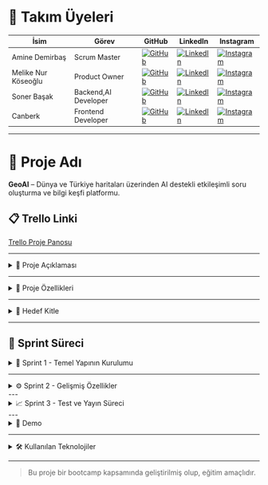 # 👥 Takım Üyeleri

| İsim | Görev | GitHub | LinkedIn | Instagram |
|------|-------|--------|----------|-----------|
| Amine Demirbaş | Scrum Master | [![GitHub](https://img.shields.io/badge/GitHub-181717?style=for-the-badge&logo=github&logoColor=white)]((https://github.com/aminelisa)) | [![LinkedIn](https://img.shields.io/badge/LinkedIn-0077B5?style=for-the-badge&logo=linkedin&logoColor=white)](https://www.linkedin.com/in/aminedemirbas/) | [![Instagram](https://img.shields.io/badge/Instagram-E4405F?style=for-the-badge&logo=instagram&logoColor=white)](https://instagram.com/a_minelisa)
| Melike Nur Köseoğlu | Product Owner | [![GitHub](https://img.shields.io/badge/GitHub-181717?style=for-the-badge&logo=github&logoColor=white)](https://github.com/MelikeNurKoseoglu) | [![LinkedIn](https://img.shields.io/badge/LinkedIn-0077B5?style=for-the-badge&logo=linkedin&logoColor=white)]([https://linkedin.com/in/kullaniciadi](https://www.linkedin.com/in/melike-nur-k%C3%B6seo%C4%9Flu-2aaa27209?lipi=urn%3Ali%3Apage%3Ad_flagship3_profile_view_base_contact_details%3Bj1L3OI8BQmavp2t5YZaLrw%3D%3D)) | [![Instagram](https://img.shields.io/badge/Instagram-E4405F?style=for-the-badge&logo=instagram&logoColor=white)](https://instagram.com/melikenurkoseoglu)
| Soner Başak | Backend,AI Developer | [![GitHub](https://img.shields.io/badge/GitHub-181717?style=for-the-badge&logo=github&logoColor=white)](https://github.com/sonerbasak/) | [![LinkedIn](https://img.shields.io/badge/LinkedIn-0077B5?style=for-the-badge&logo=linkedin&logoColor=white)](https://www.linkedin.com/in/sonerbasak/) | [![Instagram](https://img.shields.io/badge/Instagram-E4405F?style=for-the-badge&logo=instagram&logoColor=white)](https://www.instagram.com/sonerbasaak/)
| Canberk | Frontend Developer | [![GitHub](https://img.shields.io/badge/GitHub-181717?style=for-the-badge&logo=github&logoColor=white)](https://github.com/kullaniciadi) | [![LinkedIn](https://img.shields.io/badge/LinkedIn-0077B5?style=for-the-badge&logo=linkedin&logoColor=white)](https://linkedin.com/in/kullaniciadi) | [![Instagram](https://img.shields.io/badge/Instagram-E4405F?style=for-the-badge&logo=instagram&logoColor=white)](https://instagram.com/kullaniciadi)

---

# 📌 Proje Adı

**GeoAI** – Dünya ve Türkiye haritaları üzerinden AI destekli etkileşimli soru oluşturma ve bilgi keşfi platformu.

## 📋 Trello Linki

[Trello Proje Panosu](https://trello.com/b/L1upbyvZ/group30-bootcamp)

---

<details>
  <summary>📄 Proje Açıklaması</summary>

GeoAI, kullanıcıların hem Türkiye hem de dünya haritası üzerinde bölgeler, ülkeler veya iller seçerek, seçilen coğrafi alan ile ilgili yapay zeka destekli sorular oluşturmasını ve cevaplarını girmesini sağlayan etkileşimli bir web uygulamasıdır. Proje, harita tabanlı veri görselleştirme ve yapay zeka entegrasyonuyla bilgi keşfini kolaylaştırmayı amaçlamaktadır.
</details>

---

<details>
  <summary>🌟 Proje Özellikleri</summary>

- Türkiye ve dünya haritasının interaktif gösterimi  
- İller, ülkeler veya bölgeler hakkında detaylı bilgi sunumu  
- Yapay zeka destekli soru oluşturma ve cevaplama paneli  
- Kullanıcıların verdiği cevapların analizi 
- Swiper ile zengin görsel ve metin slaytları  
- Responsive ve kullanıcı dostu arayüz tasarımı  

 

</details>

---

<details>
  <summary>🎯 Hedef Kitle</summary>

- Coğrafya, tarih ve kültür meraklıları  
- Eğitim alanındaki öğretmenler ve öğrenciler  
- Yapay zeka ve harita teknolojilerine ilgi duyan geliştiriciler  
- Genel kullanıcılar, bilgi keşfi ve öğrenmeye açık herkes  


</details>

---

<h2>🚀 Sprint Süreci</h2>

<details>
  <summary>🏃 Sprint 1 - Temel Yapının Kurulumu</summary>

  <details>
    <summary>👥 Takım Üyeleri ve 2 Haftalık Katkı Raporu</summary>

    <p><strong>Sprint Dönemi:</strong> 24 Haziran – 6 Temmuz 2025<br>
    <strong>Proje:</strong> GeoAI</p>

    <p>👩‍💼 <strong>Amine Demirbaş – Scrum Master</strong></p>
    <ul>
      <li>Takım içi iletişim ve görev koordinasyonu</li>
      <li>Trello panosu takibi ve günlük toplantı organizasyonu</li>
      <li>Sprint Review & Retrospective dokümantasyonu</li>
    </ul>

    <p>👩‍💻 <strong>Melike Nur Köseoğlu – Product Owner</strong></p>
    <ul>
      <li>Leaflet.js ile harita görselleştirme</li>
      <li>Backlog yönetimi ve kullanıcı test senaryoları</li>
      <li>Tasarım yönlendirmeleri ve içerik planlama</li>
    </ul>

    <p>👨‍💻 <strong>Soner Başak – Backend, AI Developer</strong></p>
    <ul>
      <li>Şehir verileri için API ve JSON veri yapısı</li>
      <li>Backend test ortamı ve veri servisleri</li>
      <li>Gelecekteki veritabanı yapısı planlaması</li>
    </ul>

    <p>👨‍💻 <strong>Canberk – Frontend Developer</strong></p>
    <ul>
      <li>Şehir seçimi ve popup bilgi kutuları</li>
      <li>Responsive UI ve bilgi kartı komponentleri</li>
    </ul>

  </details>

  <details>
    <summary>🎯 Sprint 1 Notları</summary>
    Sprint süreci boyunca ekip uyumlu bir şekilde çalışmış, görev dağılımı ve iletişim verimli bir şekilde yürütülmüştür. Sprint başında yapılan planlama toplantısında proje hedefleri netleştirilmiş, kullanıcı hikayeleri oluşturularak geliştirilecek özellikler belirlenmiştir. Arayüz tasarımları kullanıcı senaryolarına uygun şekilde planlanmış ve uygulamaya geçirilmiştir. Harita entegrasyonu başarıyla gerçekleştirilmiş, seçilebilir şehirler için bilgi kutucukları oluşturulmuştur.
  </details>

  <details>
    <summary>🎯 Sprint 1 Hedefleri</summary>
    <ul>
      <li>Türkiye ve dünya haritalarının temel görselleştirmesini oluşturmak</li>
      <li>Harita üzerinde şehir/bölge tıklanabilirliğini sağlamak</li>
      <li>Belirli şehirler için bilgi veri girişlerini gerçekleştirmek</li>
      <li>Basit ve işlevsel bir kullanıcı arayüzü oluşturmak</li>
    </ul>
  </details>
  
  <details>
    <summary>🎯 Tahmin Edilecek Tamamlanacak Puan</summary>
    <ul>
      <li>Sprint 1 için belirlenen hedef puan: <strong>100 puan</strong></li>
      <li>Gerçekleşen puan: <strong>90 puan</strong></li>
      <li>Tamamlanma oranı: <strong>%90</strong></li>
    </ul>
  </details>
  
  <details>
    <summary>🎯 Tahmin Mantığı</summary>
    <p>
      Proje süresince toplam 3 sprint planlanmış ve her sprint için değerlendirme <strong>100 puan üzerinden</strong> yapılacak şekilde yapılandırılmıştır.<br>
      Görevler zorluk ve tahmini eforlarına göre puanlanmış, sprint sonunda bu görevlerin tamamlanma durumu puan bazlı olarak ölçülmüştür.<br>
      Sprint 1, hedeflenen 100 puanın <strong>%90’ına</strong> ulaşılarak yüksek başarı oranıyla tamamlanmıştır.
    </p>
  </details>

  <details>
    <summary>🎯 Daily Scrum</summary>
    <p>Günlük toplantılarımızdan örnek ekran görüntüleri:</p>
    <img src="images/görsel1.jpg" alt="Daily Scrum Görseli 1" width="600" style="margin-bottom: 10px;" />
    <img src="images/görsel2.jpg" alt="Daily Scrum Görseli 2" width="600" />
  </details>

  <details>
    <summary>🎯 Sprint Board Updates</summary>
  </details>

  <details>
    <summary>🎯 Ekran Görüntüleri</summary>
    <p>Projeye ait 4 farklı ekran görüntüsü:</p>
    <p>
      <img src="images/ekran1.png" alt="Ekran Görüntüsü 1" width="300" style="margin-right: 10px; margin-bottom: 10px;" />
      <img src="images/ekran2.png" alt="Ekran Görüntüsü 2" width="300" style="margin-right: 10px; margin-bottom: 10px;" />
    </p>
    <p>
      <img src="images/ekran3.png" alt="Ekran Görüntüsü 3" width="300" style="margin-right: 10px;" />
      <img src="images/ekran4.png" alt="Ekran Görüntüsü 4" width="300" />
    </p>
  </details>

  <details>
    <summary>🎯 Sprint Review</summary>
    <ul>
      <li>Leaflet.js kütüphanesi ile Türkiye ve Dünya haritası entegre edildi</li>
      <li>Harita üzerinde bazı şehirler (örneğin İstanbul, Ankara, İzmir) seçilebilir hale getirildi</li>
      <li>Bu şehirler için kısa bilgi kartları (nüfus, tarih, kültür, coğrafi konum) eklendi</li>
      <li>Şehir seçimi sonrası bilgi kutucuğu popup olarak kullanıcıya gösteriliyor</li>
    </ul>
  </details>

  <details>
    <summary>🎯 Sprint Retrospective</summary>
    <!-- İstersen retrospektif notlarını buraya ekleyebilirsin -->
  </details>

</details>


---
<details>
  <summary>⚙️ Sprint 2 - Gelişmiş Özellikler</summary>

  
</details>
---
<details>
  <summary>📈 Sprint 3 - Test ve Yayın Süreci</summary>

  
</details>
---
<details>
  <summary>🎥 Demo</summary>

> Demo videosu: [YouTube Linki (varsa)](https://youtube.com/...)

Ekran görüntüleri:

| Ana Sayfa | Öneriler | Dünya Haritası |
|-----------|-----------|------------|
| ![](./screens/deneme.png) | ![](./screens/deneme.png) | ![](./screens/deneme.png) |

</details>

---

<details>
  <summary>🛠️ Kullanılan Teknolojiler</summary>

- **Frontend:** HTML,CSS,JS  
- **Backend:** FastAPI  
- **Veri Tabanı:** SQLite / Firebase  
- **Yapay Zeka:** GEMİNİ  
- **Tasarım:** Figma  

</details>

---

> Bu proje bir bootcamp kapsamında geliştirilmiş olup, eğitim amaçlıdır.
